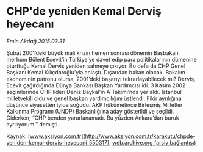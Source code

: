 # CHP'de yeniden Kemal Derviş heyecanı

*Emin Akdağ 2015.03.31*

<div class="pNewsDetailMainContent" itemprop="articleBody">
 <p>
  Şubat 2001’deki büyük mali krizin hemen sonrası dönemin Başbakanı merhum Bülent Ecevit’in Türkiye’ye davet edip para politikalarının dümenine oturttuğu Kemal Derviş yeniden sahneye çıkıyor. Bu defa da CHP Genel Başkanı Kemal Kılıçdaroğlu’yla anlaştı. Dışarıdan bakan olacak. Bakalım ekonominin patronu olursa, 2001’deki başarıyı tekrarlayabilecek mi? Derviş, Ecevit çağırdığında Dünya Bankası Başkan Yardımcısı idi. 3 Kasım 2002 seçimlerinde CHP lideri Deniz Baykal’ın A Takımı’nda yer aldı. İstanbul milletvekili oldu ve genel başkan yardımcılığını üstlendi. Fikir ayrılığına düşünce siyasetten iyice soğudu. AKP hükümetince Birleşmiş Milletler Kalkınma Programı (UNDP) Başkanlığı’na aday gösterildi ve seçildi. Giderken, “CHP benden yararlanamadı. Bu yüzden Ankara’dan buruk ayrılıyorum.” demişti.
 </p>
</div>


Kaynak: [www.aksiyon.com.tr](http://www.aksiyon.com.tr/karakutu/chpde-yeniden-kemal-dervis-heyecani_550317), [web.archive.org (arşiv bağlantısı)](http://web.archive.org/web/20150406120001/http://www.aksiyon.com.tr/karakutu/chpde-yeniden-kemal-dervis-heyecani_550317)
